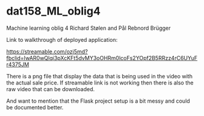 # dat158_ML_oblig4
Machine learning oblig 4 Richard Stølen and Pål Rebnord Brügger

Link to walkthrough of deployed application: 

https://streamable.com/ozj5md?fbclid=IwAR0wQlqi3pXcKFt5dvMY3oOHRm0lcoFs2YOpf2B5RRzz4rC6UYuFr4375JM

There is a png file that display the data that is being used in the video with the actual sale price.
If streamable link is not working then there is also the raw video that can be downloaded. 

And want to mention that the Flask project setup is a bit messy and could be documented better.
